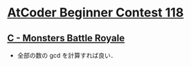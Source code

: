 # [AtCoder Beginner Contest 118](https://atcoder.jp/contests/abc118/tasks)

## [C - Monsters Battle Royale](https://atcoder.jp/contests/abc118/tasks/abc118_c)
- 全部の数の gcd を計算すれば良い．
